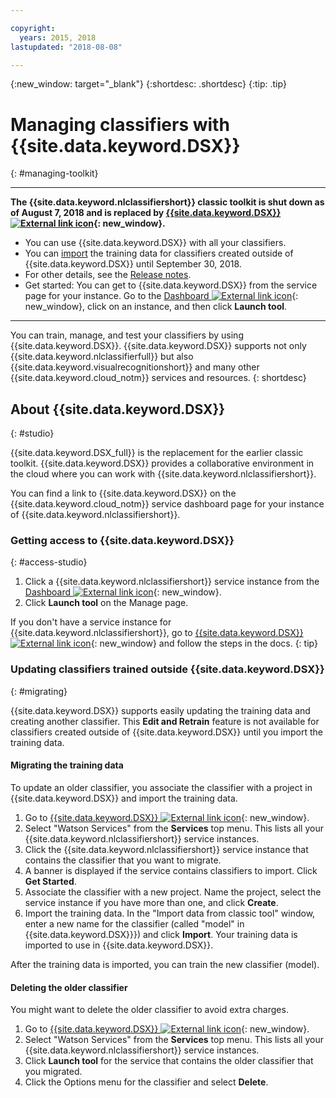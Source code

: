 ```yaml
---

copyright:
  years: 2015, 2018
lastupdated: "2018-08-08"

---
```


{:new_window: target="_blank"}
{:shortdesc: .shortdesc}
{:tip: .tip}

<!-- Link definitions -->

[cloud-dashboard-watson]: https://console.{DomainName}/dashboard/apps?category=watson
[watson-studio-reg]: https://dataplatform.ibm.com/registration/stepone?context=wdp

# Managing classifiers with {{site.data.keyword.DSX}}
{: #managing-toolkit}

---

**The {{site.data.keyword.nlclassifiershort}} classic toolkit is shut down as of August 7, 2018 and is replaced by  [{{site.data.keyword.DSX}} ![External link icon](../../icons/launch-glyph.svg "External link icon")][watson-studio-reg]{: new_window}.**

- You can use {{site.data.keyword.DSX}} with all your classifiers.
- You can [import](#migrating) the training data for classifiers created outside of {{site.data.keyword.DSX}} until September 30, 2018.
- For other details, see the [Release notes](/docs/services/natural-language-classifier/release-notes.html#06july2018).
- Get started: You can get to {{site.data.keyword.DSX}} from the service page for your instance. Go to the [Dashboard ![External link icon](../../icons/launch-glyph.svg "External link icon")][cloud-dashboard-watson]{: new_window}, click on an instance, and then click **Launch tool**.

---

You can train, manage, and test your classifiers by using {{site.data.keyword.DSX}}. {{site.data.keyword.DSX}} supports not only {{site.data.keyword.nlclassifierfull}} but also {{site.data.keyword.visualrecognitionshort}} and many other {{site.data.keyword.cloud_notm}} services and resources.
{: shortdesc}

## About {{site.data.keyword.DSX}}
{: #studio}

{{site.data.keyword.DSX_full}} is the replacement for the earlier classic toolkit. {{site.data.keyword.DSX}} provides a collaborative environment in the cloud where you can work with {{site.data.keyword.nlclassifiershort}}.

You can find a link to {{site.data.keyword.DSX}} on the {{site.data.keyword.cloud_notm}} service dashboard page for your instance of {{site.data.keyword.nlclassifiershort}}.

### Getting access to {{site.data.keyword.DSX}}
{: #access-studio}

1.  Click a {{site.data.keyword.nlclassifiershort}} service instance from the [Dashboard ![External link icon](../../icons/launch-glyph.svg "External link icon")][cloud-dashboard-watson]{: new_window}.
1.  Click **Launch tool** on the Manage page.

If you don't have a service instance for {{site.data.keyword.nlclassifiershort}}, go to  [{{site.data.keyword.DSX}} ![External link icon](../../icons/launch-glyph.svg "External link icon")][watson-studio-reg]{: new_window} and follow the steps in the docs.
{: tip}

### Updating classifiers trained outside {{site.data.keyword.DSX}}
{: #migrating}

{{site.data.keyword.DSX}} supports easily updating the training data and creating another classifier. This **Edit and Retrain** feature is not available for classifiers created outside of {{site.data.keyword.DSX}} until you import the training data.

#### Migrating the training data
To update an older classifier, you associate the classifier with a project in {{site.data.keyword.DSX}} and import the training data.

1.  Go to [{{site.data.keyword.DSX}} ![External link icon](../../icons/launch-glyph.svg "External link icon")][watson-studio-reg]{: new_window}.
1.  Select "Watson Services" from the **Services** top menu. This lists all your {{site.data.keyword.nlclassifiershort}} service instances.
1.  Click the {{site.data.keyword.nlclassifiershort}} service instance that contains the classifier that you want to migrate.
1.  A banner is displayed if the service contains classifiers to import. Click **Get Started**.
1.  Associate the classifier with a new project. Name the project, select the service instance if you have more than one, and click **Create**.
1.  Import the training data. In the "Import data from classic tool" window, enter a new name for the classifier (called "model" in {{site.data.keyword.DSX}}}) and click **Import**. Your training data is imported to use in {{site.data.keyword.DSX}}.

After the training data is imported, you can train the new classifier (model).

#### Deleting the older classifier
You might want to delete the older classifier to avoid extra charges.

1.  Go to [{{site.data.keyword.DSX}} ![External link icon](../../icons/launch-glyph.svg "External link icon")][watson-studio-reg]{: new_window}.
1.  Select "Watson Services" from the **Services** top menu. This lists all your {{site.data.keyword.nlclassifiershort}} service instances.
1.  Click **Launch tool** for the service that contains the older classifier that you migrated.
1.  Click the Options menu for the classifier and select **Delete**.
